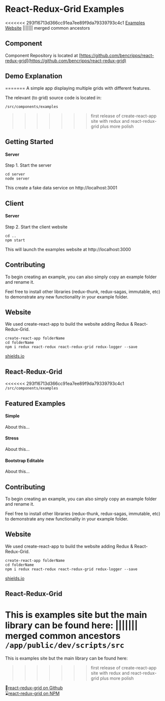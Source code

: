 # React-Redux-Grid Examples

<<<<<<< 293f16713d366cc91ea7ee89f9da79339793c4c1
[Examples Website](http://react-redux-grid.herokuapp.com/)
||||||| merged common ancestors
## Component 

Component Repository is located at [https://github.com/bencripps/react-redux-grid](https://github.com/bencripps/react-redux-grid)

## Demo Explanation
=======
A simple app displaying multiple grids with different features.

The relevant (to grid) source code is located in:

`/src/components/examples`
>>>>>>> first release of create-react-app site with redux and react-redux-grid plus more polish

## Getting Started 

#### Server 

Step 1. Start the server 

```
cd server
node server
```

This create a fake data service on http://localhost:3001

## Client  

#### Server 

Step 2. Start the client website  

```
cd ..
npm start
```

This will launch the examples website at http://localhost:3000


## Contributing 

To begin creating an example, you can also simply copy an example folder and rename it.

Feel free to install other libraries (redux-thunk, redux-sagas, immutable, etc) to demonstrate any new functionality in your example folder.

## Website 

We used create-react-app to build the website adding Redux & React-Redux-Grid. 

```
create-react-app folderName 
cd folderName
npm i redux react-redux react-redux-grid redux-logger --save
```

[shields.io](http://shields.io/)

## React-Redux-Grid 

<<<<<<< 293f16713d366cc91ea7ee89f9da79339793c4c1
`/src/components/examples`

## Featured Examples

#### Simple

About this...

#### Stress

About this...

#### Bootstrap Editable

About this...

## Contributing 

To begin creating an example, you can also simply copy an example folder and rename it.

Feel free to install other libraries (redux-thunk, redux-sagas, immutable, etc) to demonstrate any new functionality in your example folder.

## Website 

We used create-react-app to build the website adding Redux & React-Redux-Grid. 

```
create-react-app folderName 
cd folderName
npm i redux react-redux react-redux-grid redux-logger --save
```

[shields.io](http://shields.io/)

## React-Redux-Grid 

This is examples site but the main library can be found here:
||||||| merged common ancestors
`/app/public/dev/scripts/src`
=======
This is examples site but the main library can be found here:
>>>>>>> first release of create-react-app site with redux and react-redux-grid plus more polish

🍴[react-redux-grid on Github](https://github.com/bencripps/react-redux-grid)     
⌛[react-redux-grid on NPM](https://www.npmjs.com/package/react-redux-grid)
